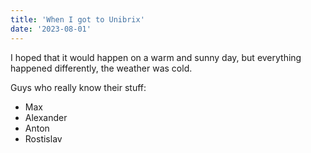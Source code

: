 ```yaml
---
title: 'When I got to Unibrix'
date: '2023-08-01'
---
```


I hoped that it would happen on a warm and sunny day, but everything happened differently, the weather was cold.


Guys who really know their stuff:

- Max 
- Alexander
- Anton
- Rostislav 
